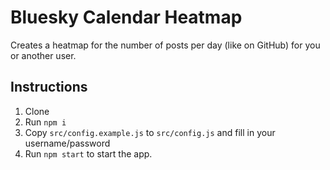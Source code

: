 # Bluesky Calendar Heatmap

Creates a heatmap for the number of posts per day (like on GitHub) for you or another user.

## Instructions

1. Clone
2. Run `npm i`
3. Copy `src/config.example.js` to `src/config.js` and fill in your username/password
4. Run `npm start` to start the app.

